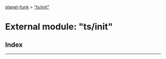 [planet-funk](../README.md) > ["ts/init"](../modules/_ts_init_.md)

# External module: "ts/init"

## Index

---

